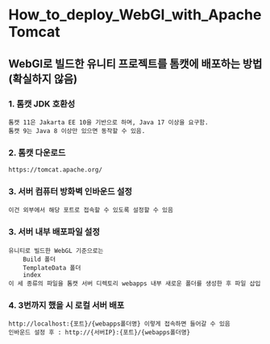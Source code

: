 # How_to_deploy_WebGl_with_ApacheTomcat
## WebGl로 빌드한 유니티 프로젝트를 톰캣에 배포하는 방법(확실하지 않음)

### 1. 톰캣 JDK 호환성
    톰캣 11은 Jakarta EE 10을 기반으로 하며, Java 17 이상을 요구함.
    톰캣 9는 Java 8 이상만 있으면 동작할 수 있음.


### 2. 톰캣 다운로드 
    https://tomcat.apache.org/
    
### 3. 서버 컴퓨터 방화벽 인바운드 설정
    이건 외부에서 해당 포트로 접속할 수 있도록 설정할 수 있음

### 3. 서버 내부 배포파일 설정
    유니티로 빌드한 WebGL 기준으로는 
        Build 폴더
        TemplateData 폴더
        index
    이 세 종류의 파일을 톰캣 서버 디렉토리 webapps 내부 새로운 폴더를 생성한 후 파일 삽입

### 4. 3번까지 했을 시 로컬 서버 배포
    http://localhost:{포트}/{webapps폴더명} 이렇게 접속하면 들어갈 수 있음
    인바운드 설정 후 : http://{서버IP}:{포트}/{webapps폴더명}

